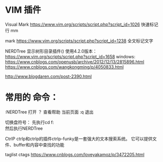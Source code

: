 # VIM 插件

Visual Mark 
https://www.vim.org/scripts/script.php?script_id=1026
快速标记行 mm


mark   https://www.vim.org/scripts/script.php?script_id=1238
全文标记文字


NERDTree 显示树形目录插件() 使用4.2.0版本：
https://www.vim.org/scripts/script.php?script_id=1658
windows: https://www.cnblogs.com/openusb/archive/2012/12/13/2815896.html
https://www.cnblogs.com/wangkongming/p/4050833.html

http://www.blogdaren.com/post-2390.html
# 常用的 命令：
:NERDTree 打开
？ 查看帮助
当前页面 :q 退出

切换盘符号：
先执行cd f:\
然后执行NERDTree


CtrIP
ctrlp和ctrlp的插件ctrlp-funky是一套强大的文本搜索系统。
它可以提供文件、buffer和内容中查找的功能

 taglist  ctags
https://www.cnblogs.com/loveyakamoz/p/3472205.html
